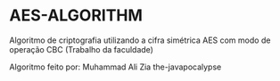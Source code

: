 # AES-ALGORITHM
Algoritmo de criptografia utilizando a cifra simétrica AES com modo de operação CBC (Trabalho da faculdade)

Algoritmo feito por:
  Muhammad Ali Zia
  the-javapocalypse
